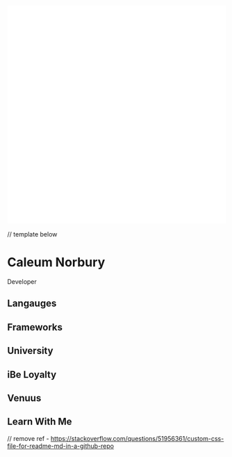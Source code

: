 <img src="name.svg" width="700" height="500" alt="css-in-readme">


 // template below 
 
 
# Caleum Norbury

Developer

## Langauges 

## Frameworks 


## University 

## iBe Loyalty 

## Venuus 

## Learn With Me 





// remove ref - https://stackoverflow.com/questions/51956361/custom-css-file-for-readme-md-in-a-github-repo
